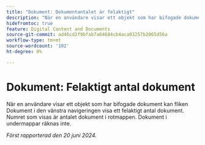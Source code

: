 ```yaml
---
title: "Dokument: Dokumentantalet är felaktigt"
description: "När en användare visar ett objekt som har bifogade dokument kan fliken Dokument i den vänstra navigeringen visa ett felaktigt antal dokument. Numret som visas är antalet dokument i rotmappen. Dokument i undermappar räknas inte."
hidefromtoc: true
feature: Digital Content and Documents
source-git-commit: ad46cd2f9bfab7a64684cb4aca03257b2065d56a
workflow-type: tm+mt
source-wordcount: '102'
ht-degree: 0%

---
```



# Dokument: Felaktigt antal dokument

När en användare visar ett objekt som har bifogade dokument kan fliken Dokument i den vänstra navigeringen visa ett felaktigt antal dokument. Numret som visas är antalet dokument i rotmappen. Dokument i undermappar räknas inte.

_Först rapporterad den 20 juni 2024._
